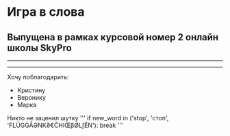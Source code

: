 # Игра в слова

## Выпущена в рамках курсовой номер 2 онлайн школы SkyPro

***
---

Хочу поблагодарить:
* Кристину
* Веронику
* Марка


Никто не заценил шутку
'''
if new_word in ('stop', 'стоп', 'FLŰGGÅƏNK∂€ČHIŒβØL∫ÊN'):
  break
'''
